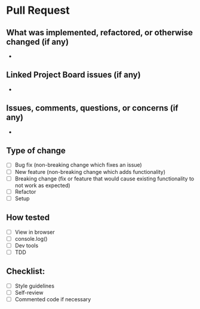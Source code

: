 # Pull Request

## What was implemented, refactored, or otherwise changed (if any)

- 

## Linked Project Board issues (if any)

- 

## Issues, comments, questions, or concerns (if any)

- 

## Type of change

- [ ] Bug fix (non-breaking change which fixes an issue)
- [ ] New feature (non-breaking change which adds functionality)
- [ ] Breaking change (fix or feature that would cause existing functionality to not work as expected)
- [ ] Refactor
- [ ] Setup

## How tested
- [ ] View in browser
- [ ] console.log()
- [ ] Dev tools
- [ ] TDD

## Checklist:
- [ ] Style guidelines
- [ ] Self-review
- [ ] Commented code if necessary
